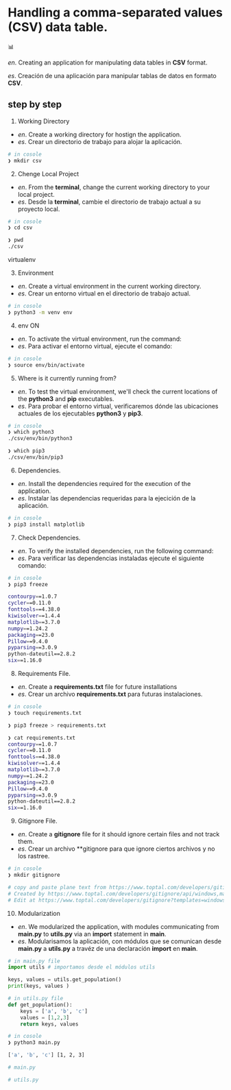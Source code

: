 # Handling a comma-separated values (CSV) data table. 

:bar_chart:

*en*. Creating an application for manipulating data tables in  **CSV** format.

*es*. Creación de una aplicación para manipular tablas de datos en formato **CSV**.

## step by step

1. Working Directory
* *en*. Create a working directory for hostign the application.
* *es*. Crear un directorio de trabajo para alojar la aplicación.

~~~sh
# in cosole
❯ mkdir csv
~~~

2. Chenge Local Project
* *en*. From the **terminal**, change the current working directory to your local project.
* *es*. Desde la **terminal**, cambie el directorio de trabajo actual a su proyecto local.

~~~sh
# in cosole
❯ cd csv

❯ pwd
./csv
~~~

virtualenv

3. Environment
* *en*. Create a virtual environment in the current working directory.
* *es*. Crear un entorno virtual en el directorio de trabajo actual.

~~~sh
# in cosole
❯ python3 -m venv env
~~~

4. env ON
* *en*. To activate the virtual environment, run the command:
* *es*. Para activar el entorno virtual, ejecute el comando:

~~~sh
# in cosole
❯ source env/bin/activate
~~~

5. Where is it currently running from?
* *en*. To test the virtual environment, we'll check  the current locations of the **python3** and **pip** executables.
* *es*. Para probar el entorno virtual, verificaremos dónde las ubicaciones actuales de los ejecutables **python3** y **pip3**.

~~~sh
# in cosole
❯ which python3
./csv/env/bin/python3

❯ which pip3
./csv/env/bin/pip3
~~~

6. Dependencies.
* *en*. Install the dependencies required for the execution of the application.
* *es*. Instalar las dependencias requeridas para la ejecición de la aplicación.

~~~sh
# in cosole
❯ pip3 install matplotlib
~~~

7. Check Dependencies.
* *en*. To verify the installed dependencies, run the following command:
* *es*. Para verificar las dependencias instaladas ejecute el siguiente comando:

~~~sh
# in cosole
❯ pip3 freeze

contourpy==1.0.7
cycler==0.11.0
fonttools==4.38.0
kiwisolver==1.4.4
matplotlib==3.7.0
numpy==1.24.2
packaging==23.0
Pillow==9.4.0
pyparsing==3.0.9
python-dateutil==2.8.2
six==1.16.0
~~~

8. Requirements File.
* *en*. Create a **requirements.txt** file for future installations
* *es*. Crear un archivo **requirements.txt** para futuras instalaciones.

~~~sh
# in cosole
❯ touch requirements.txt

❯ pip3 freeze > requirements.txt

❯ cat requirements.txt
contourpy==1.0.7
cycler==0.11.0
fonttools==4.38.0
kiwisolver==1.4.4
matplotlib==3.7.0
numpy==1.24.2
packaging==23.0
Pillow==9.4.0
pyparsing==3.0.9
python-dateutil==2.8.2
six==1.16.0
~~~

9. Gitignore File.
* *en*. Create a **gitignore** file for it should ignore certain files and not track them.
* *es*. Crear un archivo **gitignore para que ignore ciertos archivos y no los rastree.

~~~py
# in cosole
❯ mkdir gitignore

# copy and paste plane text from https://www.toptal.com/developers/gitignore/ in gitignore file.
# Created by https://www.toptal.com/developers/gitignore/api/windows,macos,android,linux,python
# Edit at https://www.toptal.com/developers/gitignore?templates=windows,macos,android,linux,python
~~~


10. Modularization
* *en*. We modularized the application, with modules communicating from **main.py** to **utils.py** via an **import** statement in **main**. 
* *es*. Modularisamos la aplicación, con módulos que se comunican desde **main.py** a **utils.py** a travéz de una declaración **import** en **main**.

~~~py
# in main.py file 
import utils # importamos desde el módulos utils

keys, values = utils.get_population()
print(keys, values )

~~~
~~~py
# in utils.py file
def get_population():
    keys = ['a', 'b', 'c']
    values = [1,2,3]
    return keys, values
~~~
~~~sh
# in cosole
❯ python3 main.py

['a', 'b', 'c'] [1, 2, 3]
~~~



~~~sh
# main.py


~~~
~~~sh
# utils.py

~~~

<!-- 
* *en*.
* *es*.


* *en*.
* *es*.
 -->


<!-- 
https://www.kaggle.com 
- data in csv format -
 -->